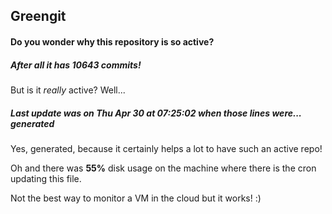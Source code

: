 ## Greengit

#### Do you wonder why this repository is so active?

##### After all it has 10643 commits!

But is it *really* active? Well...

##### Last update was on Thu Apr 30 at 07:25:02 when those lines were... generated

Yes, generated, because it certainly helps a lot to have such an active repo!

Oh and there was **55%** disk usage on the machine
where there is the cron updating this file.

Not the best way to monitor a VM in the cloud but it works! :)
